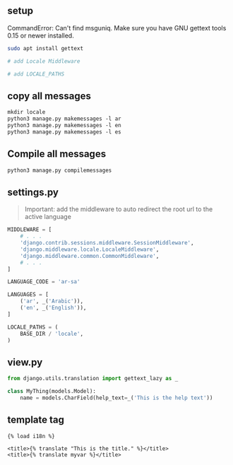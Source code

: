 ## setup
CommandError: Can't find msguniq. Make sure you have GNU gettext tools 0.15 or newer installed.
```sh
sudo apt install gettext

# add Locale Middleware

# add LOCALE_PATHS
```


## copy all messages
```txt
mkdir locale
python3 manage.py makemessages -l ar
python3 manage.py makemessages -l en
python3 manage.py makemessages -l es
```


## Compile all messages
```txt
python3 manage.py compilemessages
```


## settings.py
> Important: add the middleware to auto redirect the root url to the active language 
```python
MIDDLEWARE = [
    # . . . 
    'django.contrib.sessions.middleware.SessionMiddleware',
    'django.middleware.locale.LocaleMiddleware',
    'django.middleware.common.CommonMiddleware',
    # . . . 
]

LANGUAGE_CODE = 'ar-sa'

LANGUAGES = [
    ('ar', _('Arabic')),
    ('en', _('English')),
]

LOCALE_PATHS = (
    BASE_DIR / 'locale',
)
```


## view.py
```python
from django.utils.translation import gettext_lazy as _

class MyThing(models.Model):
    name = models.CharField(help_text=_('This is the help text'))
```


## template tag
```django
{% load i18n %}

<title>{% translate "This is the title." %}</title>
<title>{% translate myvar %}</title>
```
